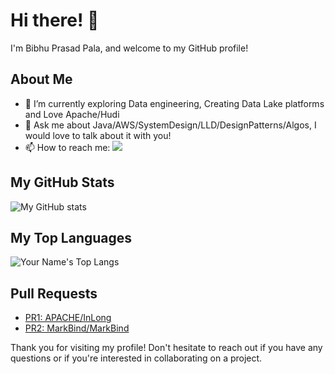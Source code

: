 # Hi there! 👋

I'm Bibhu Prasad Pala, and welcome to my GitHub profile!

## About Me

- 🌱 I’m currently exploring Data engineering, Creating Data Lake platforms and Love Apache/Hudi
- 💬 Ask me about Java/AWS/SystemDesign/LLD/DesignPatterns/Algos, I would love to talk about it with you!
- 📫 How to reach me: [<img src="https://img.icons8.com/color/24/000000/twitter-squared.png"/>](https://twitter.com/bibhupala107)

## My GitHub Stats

![My GitHub stats](https://github-readme-stats.vercel.app/api?username=bibhu107&show_icons=true&theme=radical)

## My Top Languages

![Your Name's Top Langs](https://github-readme-stats.vercel.app/api/top-langs/?username=bibhu107&layout=compact&theme=radical)

## Pull Requests

- [PR1: APACHE/InLong](https://github.com/apache/inlong/pull/7864)
- [PR2: MarkBind/MarkBind](https://github.com/MarkBind/markbind/pull/2286#issuecomment-1510373893)

Thank you for visiting my profile! Don't hesitate to reach out if you have any questions or if you're interested in collaborating on a project.
